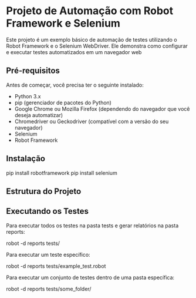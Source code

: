 # Projeto de Automação com Robot Framework e Selenium
Este projeto é um exemplo básico de automação de testes utilizando o Robot Framework e o Selenium WebDriver. Ele demonstra como configurar e executar testes automatizados em um navegador web

## Pré-requisitos
Antes de começar, você precisa ter o seguinte instalado:
<ul>
    <li>Python 3.x</li>
    <li>pip (gerenciador de pacotes do Python)</li>
    <li>Google Chrome ou Mozilla Firefox (dependendo do navegador que você deseja automatizar)</li>
    <li>Chromedriver ou Geckodriver (compatível com a versão do seu navegador)</li>
    <li>Selenium</li>
    <li>Robot Framework</li>
</ul>

## Instalação
pip install robotframework
pip install selenium
## Estrutura do Projeto

## Executando os Testes
<p>Para executar todos os testes na pasta tests e gerar relatórios na pasta reports:</p>
<p>robot -d reports tests/</p>

<p>Para executar um teste específico:</p>
<p>robot -d reports tests/example_test.robot</p>

<p>Para executar um conjunto de testes dentro de uma pasta específica:</p>
<p>robot -d reports tests/some_folder/</p>
